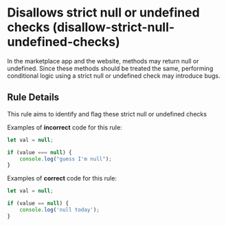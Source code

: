 # Disallows strict null or undefined checks (disallow-strict-null-undefined-checks)

In the marketplace app and the website, methods may return null or undefined. Since these methods should be treated the same, performing conditional logic using a strict null or undefined check may introduce bugs.

## Rule Details

This rule aims to identify and flag these strict null or undefined checks

Examples of **incorrect** code for this rule:

```js
let val = null;

if (value === null) {
    console.log("guess I'm null");
}
```

Examples of **correct** code for this rule:

```js
let val = null;

if (value == null) {
    console.log('null today');
}
```

